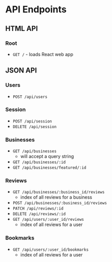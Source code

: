 # API Endpoints

## HTML API

### Root

- `GET /` - loads React web app

## JSON API

### Users

- `POST /api/users`

### Session

- `POST /api/session`
- `DELETE /api/session`

### Businesses

- `GET /api/businesses`
  - will accept a query string
- `GET /api/businesses/:id`
- `GET /api/businesses/featured/:id`

### Reviews

- `GET /api/businesses/:business_id/reviews`
  - index of all reviews for a business
- `POST /api/businesses/:business_id/reviews`
- `PATCH /api/reviews/:id`
- `DELETE /api/reviews/:id`
- `GET /api/users/:user_id/reviews`
  - index of all reviews for a user

### Bookmarks

- `GET /api/users/:user_id/bookmarks`
  - index of all reviews for a user
